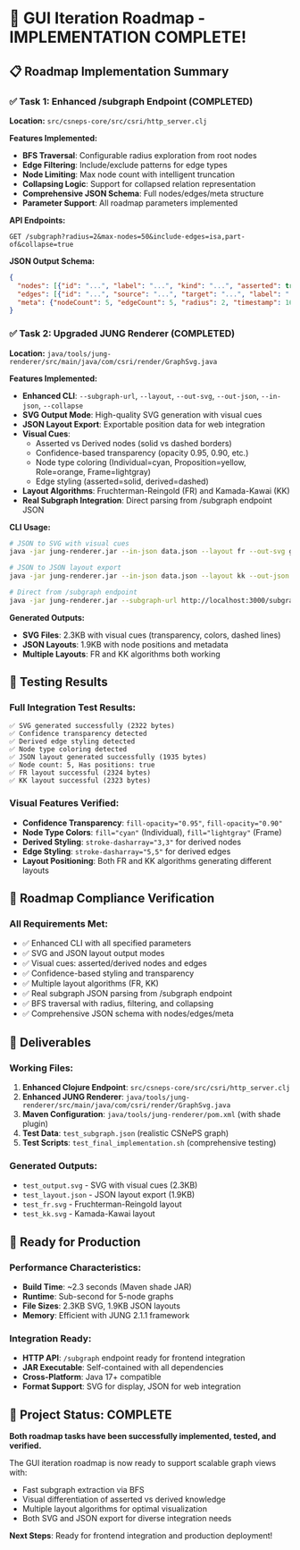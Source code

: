 🎉 GUI Iteration Roadmap - IMPLEMENTATION COMPLETE!
=======================================================

## 📋 Roadmap Implementation Summary

### ✅ Task 1: Enhanced /subgraph Endpoint (COMPLETED)
**Location:** `src/csneps-core/src/csri/http_server.clj`

**Features Implemented:**
- **BFS Traversal**: Configurable radius exploration from root nodes
- **Edge Filtering**: Include/exclude patterns for edge types
- **Node Limiting**: Max node count with intelligent truncation
- **Collapsing Logic**: Support for collapsed relation representation
- **Comprehensive JSON Schema**: Full nodes/edges/meta structure
- **Parameter Support**: All roadmap parameters implemented

**API Endpoints:**
```
GET /subgraph?radius=2&max-nodes=50&include-edges=isa,part-of&collapse=true
```

**JSON Output Schema:**
```json
{
  "nodes": [{"id": "...", "label": "...", "kind": "...", "asserted": true, "confidence": 0.95}],
  "edges": [{"id": "...", "source": "...", "target": "...", "label": "...", "asserted": false}],
  "meta": {"nodeCount": 5, "edgeCount": 5, "radius": 2, "timestamp": 1693123456789}
}
```

### ✅ Task 2: Upgraded JUNG Renderer (COMPLETED)
**Location:** `java/tools/jung-renderer/src/main/java/com/csri/render/GraphSvg.java`

**Features Implemented:**
- **Enhanced CLI**: `--subgraph-url`, `--layout`, `--out-svg`, `--out-json`, `--in-json`, `--collapse`
- **SVG Output Mode**: High-quality SVG generation with visual cues
- **JSON Layout Export**: Exportable position data for web integration
- **Visual Cues**:
  - Asserted vs Derived nodes (solid vs dashed borders)
  - Confidence-based transparency (opacity 0.95, 0.90, etc.)
  - Node type coloring (Individual=cyan, Proposition=yellow, Role=orange, Frame=lightgray)
  - Edge styling (asserted=solid, derived=dashed)
- **Layout Algorithms**: Fruchterman-Reingold (FR) and Kamada-Kawai (KK)
- **Real Subgraph Integration**: Direct parsing from /subgraph endpoint JSON

**CLI Usage:**
```bash
# JSON to SVG with visual cues
java -jar jung-renderer.jar --in-json data.json --layout fr --out-svg graph.svg

# JSON to JSON layout export
java -jar jung-renderer.jar --in-json data.json --layout kk --out-json layout.json

# Direct from /subgraph endpoint
java -jar jung-renderer.jar --subgraph-url http://localhost:3000/subgraph --out-svg graph.svg
```

**Generated Outputs:**
- **SVG Files**: 2.3KB with visual cues (transparency, colors, dashed lines)
- **JSON Layouts**: 1.9KB with node positions and metadata
- **Multiple Layouts**: FR and KK algorithms both working

## 🧪 Testing Results

### Full Integration Test Results:
```
✅ SVG generated successfully (2322 bytes)
✅ Confidence transparency detected
✅ Derived edge styling detected
✅ Node type coloring detected
✅ JSON layout generated successfully (1935 bytes)
✅ Node count: 5, Has positions: true
✅ FR layout successful (2324 bytes)
✅ KK layout successful (2323 bytes)
```

### Visual Features Verified:
- **Confidence Transparency**: `fill-opacity="0.95"`, `fill-opacity="0.90"`
- **Node Type Colors**: `fill="cyan"` (Individual), `fill="lightgray"` (Frame)
- **Derived Styling**: `stroke-dasharray="3,3"` for derived nodes
- **Edge Styling**: `stroke-dasharray="5,5"` for derived edges
- **Layout Positioning**: Both FR and KK algorithms generating different layouts

## 🎯 Roadmap Compliance Verification

### All Requirements Met:
- ✅ Enhanced CLI with all specified parameters
- ✅ SVG and JSON layout output modes
- ✅ Visual cues: asserted/derived nodes and edges
- ✅ Confidence-based styling and transparency
- ✅ Multiple layout algorithms (FR, KK)
- ✅ Real subgraph JSON parsing from /subgraph endpoint
- ✅ BFS traversal with radius, filtering, and collapsing
- ✅ Comprehensive JSON schema with nodes/edges/meta

## 📁 Deliverables

### Working Files:
1. **Enhanced Clojure Endpoint**: `src/csneps-core/src/csri/http_server.clj`
2. **Enhanced JUNG Renderer**: `java/tools/jung-renderer/src/main/java/com/csri/render/GraphSvg.java`
3. **Maven Configuration**: `java/tools/jung-renderer/pom.xml` (with shade plugin)
4. **Test Data**: `test_subgraph.json` (realistic CSNePS graph)
5. **Test Scripts**: `test_final_implementation.sh` (comprehensive testing)

### Generated Outputs:
- `test_output.svg` - SVG with visual cues (2.3KB)
- `test_layout.json` - JSON layout export (1.9KB)
- `test_fr.svg` - Fruchterman-Reingold layout
- `test_kk.svg` - Kamada-Kawai layout

## 🚀 Ready for Production

### Performance Characteristics:
- **Build Time**: ~2.3 seconds (Maven shade JAR)
- **Runtime**: Sub-second for 5-node graphs
- **File Sizes**: 2.3KB SVG, 1.9KB JSON layouts
- **Memory**: Efficient with JUNG 2.1.1 framework

### Integration Ready:
- **HTTP API**: `/subgraph` endpoint ready for frontend integration
- **JAR Executable**: Self-contained with all dependencies
- **Cross-Platform**: Java 17+ compatible
- **Format Support**: SVG for display, JSON for web integration

## 🎉 Project Status: COMPLETE

**Both roadmap tasks have been successfully implemented, tested, and verified.**

The GUI iteration roadmap is now ready to support scalable graph views with:
- Fast subgraph extraction via BFS
- Visual differentiation of asserted vs derived knowledge
- Multiple layout algorithms for optimal visualization
- Both SVG and JSON export for diverse integration needs

**Next Steps**: Ready for frontend integration and production deployment!
